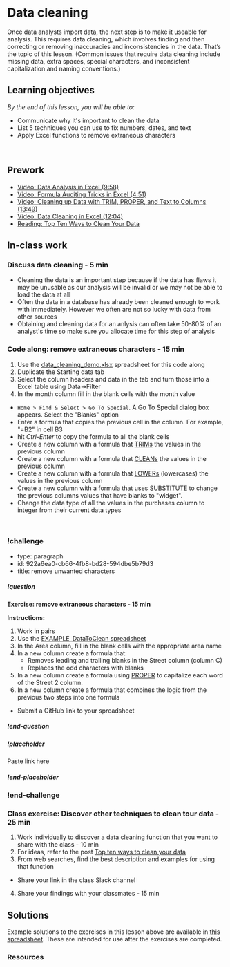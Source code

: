 # Data cleaning

Once data analysts import data, the next step is to make it useable for analysis. This requires data cleaning, which involves finding and then correcting or removing inaccuracies and inconsistencies in the data. That’s the topic of this lesson. (Common issues that require data cleaning include missing data, extra spaces, special characters, and inconsistent capitalization and naming conventions.)

## Learning objectives

*By the end of this lesson, you will be able to:*
* Communicate why it's important to clean the data
* List 5 techniques you can use to fix numbers, dates, and text 
* Apply Excel functions to remove extraneous characters
<br>

## Prework
* [Video: Data Analysis in Excel (9:58)](https://www.youtube.com/watch?v=YqS0x0yshlo&feature=youtu.be)
* [Video: Formula Auditing Tricks in Excel (4:51)](https://www.youtube.com/watch?v=dCK_LG3Nk6Q&list=PLnVcHd3TXd2qNpfJyfQkwHO70gaZZ79L8&index=3_)
* [Video: Cleaning up Data with TRIM, PROPER, and Text to Columns (13:49)](https://www.youtube.com/watch?v=x78JR7XHTro)
* [Video: Data Cleaning in Excel (12:04)](https://www.youtube.com/watch?v=WRk9t5yo5Zs)
* [Reading: Top Ten Ways to Clean Your Data](https://support.office.com/en-us/article/top-ten-ways-to-clean-your-data-2844b620-677c-47a7-ac3e-c2e157d1db19)

## In-class work

### Discuss data cleaning - 5 min

* Cleaning the data is an important step because if the data has flaws it may be unusable as our analysis will be invalid or we may not be able to load the data at all
* Often the data in a database has already been cleaned enough to work with immediately. However we often are not so lucky with data from other sources 
* Obtaining and cleaning data for an anlysis can often take 50-80% of an analyst's time so make sure you allocate time for this step of analysis 

### Code along: remove extraneous characters - 15 min
1. Use the [data_cleaning_demo.xlsx](https://drive.google.com/uc?export=download&id=10PFvbBtuSEVSmt0RmyfuzMbAERBkVY42) spreadsheet for this code along
2. Duplicate the Starting data tab
3. Select the column headers and data in the tab and turn those into a Excel table using Data->Filter
4. In the month column fill in the blank cells with the month value
  * ```Home > Find & Select > Go To Special```.   A Go To Special dialog box appears. Select the "Blanks" option
  * Enter a formula that copies the previous cell in the column. For example, "=B2" in cell B3
  * hit *Ctrl-Enter* to copy the formula to all the blank cells
* Create a new column with a formula that [TRIMs](https://support.office.com/en-us/article/trim-function-410388fa-c5df-49c6-b16c-9e5630b479f9) the values in the previous column
* Create a new column with a formula that [CLEANs](https://support.office.com/en-us/article/clean-function-26f3d7c5-475f-4a9c-90e5-4b8ba987ba41) the values in the previous column
* Create a new column with a formula that [LOWERs](https://support.office.com/en-us/article/lower-function-3f21df02-a80c-44b2-afaf-81358f9fdeb4) (lowercases) the values in the previous column
* Create a new column with a formula that uses [SUBSTITUTE](https://support.office.com/en-us/article/substitute-function-6434944e-a904-4336-a9b0-1e58df3bc332) to change the previous columns values that have blanks to "widget". 
* Change the data type of all the values in the purchases column to integer from their current data types
<br>

### !challenge

* type: paragraph
* id: 922a6ea0-cb66-4fb8-bd28-594dbe5b79d3
* title: remove unwanted characters

##### !question
**Exercise: remove extraneous characters - 15 min**

**Instructions:**

1. Work in pairs
2. Use the [EXAMPLE_DataToClean spreadsheet](https://drive.google.com/uc?export=download&id=12TsaeEyFddHlRJyPtDcwzwBdcD3wejT0)
3. In the Area column, fill in the blank cells with the appropriate area name
4. In a new column create a formula that:
    *  Removes leading and trailing blanks in the Street column (column C)
    *  Replaces the odd characters with blanks
5. In a new column create a formula using [PROPER](https://support.office.com/en-us/article/proper-function-52a5a283-e8b2-49be-8506-b2887b889f94?ui=en-US&rs=en-US&ad=US) to capitalize each word of the Street 2 column.
6. In a new column create a formula that combines the logic from the previous two steps into one formula

  * Submit a GitHub link to your spreadsheet

##### !end-question

##### !placeholder

Paste link here

##### !end-placeholder

### !end-challenge

### Class exercise: Discover other techniques to clean tour data - 25 min
1. Work individually to discover a data cleaning function that you want to share with the class - 10 min
2. For ideas, refer to the post [Top ten ways to clean your data](https://support.office.com/en-us/article/top-ten-ways-to-clean-your-data-2844b620-677c-47a7-ac3e-c2e157d1db19)
3. From web searches, find the best description and examples for using that function
  * Share your link in the class Slack channel
4. Share your findings with your classmates - 15 min


## Solutions
Example solutions to the exercises in this lesson above are available in [this spreadsheet](https://drive.google.com/uc?export=download&id=12TsaeEyFddHlRJyPtDcwzwBdcD3wejT0). These are intended for use after the exercises are completed.

### Resources
